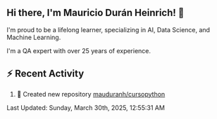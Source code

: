 ## Hi there, I'm Mauricio Durán Heinrich! 👋

I'm proud to be a lifelong learner, specializing in AI, Data Science, and Machine Learning.

I'm a QA expert with over 25 years of experience.

## :zap: Recent Activity
<!--RECENT_ACTIVITY:start-->
1. 📔 Created new repository [mauduranh/cursopython](https://github.com/mauduranh/cursopython)<br>
<!--RECENT_ACTIVITY:end-->

<!--RECENT_ACTIVITY:last_update-->
Last Updated: Sunday, March 30th, 2025, 12:55:31 AM
<!--RECENT_ACTIVITY:last_update_end-->
